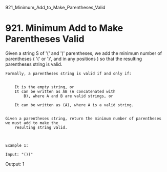 921_Minimum_Add_to_Make_Parentheses_Valid
# 921. Minimum Add to Make Parentheses Valid

Given a string S of '(' and ')'
        parentheses, we add the minimum number of parentheses ( '(' or ')',
        and in any positions ) so that the resulting parentheses string is valid.

    Formally, a parentheses string is valid if and only if:

    
        It is the empty string, or
        It can be written as AB (A concatenated with
            B), where A and B are valid strings, or
        
        It can be written as (A), where A is a valid string.
    

    Given a parentheses string, return the minimum number of parentheses we must add to make the
        resulting string valid.

     

    Example 1:

    Input: "())"
Output: 1